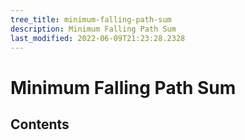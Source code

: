 ```yaml
---
tree_title: minimum-falling-path-sum
description: Minimum Falling Path Sum
last_modified: 2022-06-09T21:23:28.2328
---
```


# Minimum Falling Path Sum

## Contents
